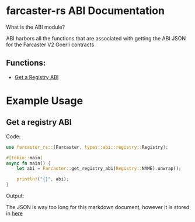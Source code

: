 # farcaster-rs ABI Documentation

What is the ABI module?

ABI harbors all the functions that are associated with getting the ABI JSON for the Farcaster V2 Goerli contracts

## Functions:
- [Get a Registry ABI]()


# Example Usage

## Get a registry ABI

Code:
```rust
use farcaster_rs::{Farcaster, types::abi::registry::Registry};

#[tokio::main]
async fn main() {
    let abi = Farcaster::get_registry_abi(Registry::NAME).unwrap();

    println!("{}", abi);
}
```

Output: 

The JSON is way too long for this markdown document, however it is stored in [here](../json/NameRegistryV2.json)